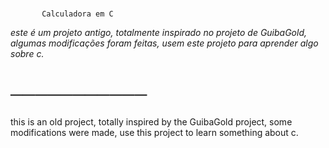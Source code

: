  #

           Calculadora em C

*este é um projeto antigo, totalmente inspirado no projeto de GuibaGold, algumas modificações foram feitas, usem este projeto para aprender algo sobre c.*

 # ───────────

this is an old project, totally inspired by the GuibaGold project, some modifications were made, use this project to learn something about c.

